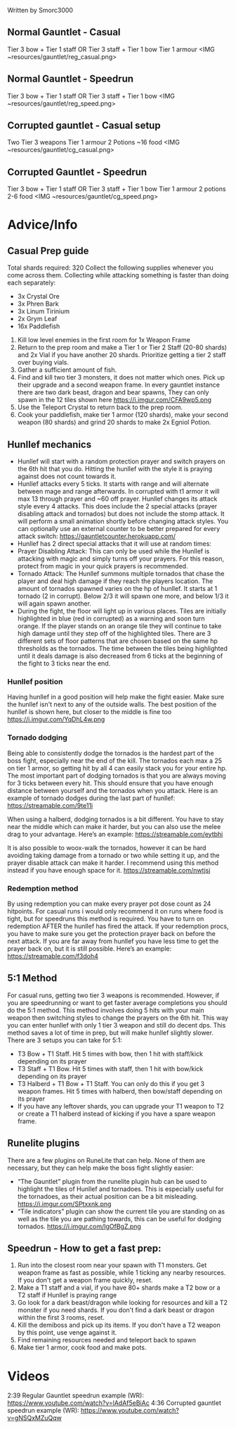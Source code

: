 Written by Smorc3000

## Normal Gauntlet - Casual
Tier 3 bow + Tier 1 staff OR Tier 3 staff + Tier 1 bow 
Tier 1 armour
<IMG ~resources/gauntlet/reg_casual.png>

## Normal Gauntlet - Speedrun
Tier 3 bow + Tier 1 staff OR Tier 3 staff + Tier 1 bow
<IMG ~resources/gauntlet/reg_speed.png>

## Corrupted gauntlet - Casual setup 
Two Tier 3 weapons 
Tier 1 armour
2 Potions
~16 food
<IMG ~resources/gauntlet/cg_casual.png>

## Corrupted Gauntlet - Speedrun 
Tier 3 bow + Tier 1 staff OR Tier 3 staff + Tier 1 bow
Tier 1 armour
2 potions
2-6 food
<IMG ~resources/gauntlet/cg_speed.png>

# Advice/Info
## Casual Prep guide 
Total shards required: 320
Collect the following supplies whenever you come across them. Collecting while attacking something is faster than doing each separately: 
 - 3x Crystal Ore
 - 3x Phren Bark 
 - 3x Linum Tirinium 
 - 2x Grym Leaf 
 - 16x Paddlefish

1. Kill low level enemies in the first room for 1x Weapon Frame
2. Return to the prep room and make a Tier 1 or Tier 2 Staff (20-80 shards) and 2x Vial if you have another 20 shards. Prioritize getting a tier 2 staff over buying vials.
3. Gather a sufficient amount of fish.
4. Find and kill two tier 3 monsters, it does not matter which ones. Pick up their upgrade and a second weapon frame. In every gauntlet instance there are two dark beast, dragon and bear spawns, They can only spawn in the 12 tiles shown here <https://i.imgur.com/CFA9wp5.png>
5. Use the Teleport Crystal to return back to the prep room.
6. Cook your paddlefish, make tier 1 armor (120 shards), make your second weapon (80 shards) and grind 20 shards to make 2x Egniol Potion.

## Hunllef mechanics
- Hunllef will start with a random protection prayer and switch prayers on the 6th hit that you do. Hitting the hunllef with the style it is praying against does not count towards it. 
- Hunllef attacks every 5 ticks. It starts with range and will alternate between mage and range afterwards. In corrupted with t1 armor it will max 13 through prayer and ~60 off prayer. Hunllef changes its attack style every 4 attacks. This does include the 2 special attacks (prayer disabling attack and tornados) but does not include the stomp attack. It will perform a small animation shortly before changing attack styles. You can optionally use an external counter to be better prepared for every attack switch: https://gauntletcounter.herokuapp.com/
- Hunllef has 2 direct special attacks that it will use at random times: 
 - Prayer Disabling Attack: This can only be used while the Hunllef is attacking with magic and simply turns off your prayers. For this reason, protect from magic in your quick prayers is recommended. 
 - Tornado Attack: The Hunllef summons multiple tornados that chase the player and deal high damage if they reach the players location. The amount of tornados spawned varies on the hp of hunllef. It starts at 1 tornado (2 in corrupt). Below 2/3 it will spawn one more, and below 1/3 it will again spawn another.
- During the fight, the floor will light up in various places. Tiles are initially highlighted in blue (red in corrupted) as a warning and soon turn orange. If the player stands on an orange tile they will continue to take high damage until they step off of the highlighted tiles. There are 3 different sets of floor patterns that are chosen based on the same hp thresholds as the tornados. The time between the tiles being highlighted until it deals damage is also decreased from 6 ticks at the beginning of the fight to 3 ticks near the end. 

### Hunllef position
Having hunllef in a good position will help make the fight easier. Make sure the hunllef isn't next to any of the outside walls. The best position of the hunllef is shown here, but closer to the middle is fine too https://i.imgur.com/YqDhL4w.png

### Tornado dodging
Being able to consistently dodge the tornados is the hardest part of the boss fight, especially near the end of the kill. The tornados each max a 25 on tier 1 armor, so getting hit by all 4 can easily stack you for your entire hp. The most important part of dodging tornados is that you are always moving for 3 ticks between every hit. This should ensure that you have enough distance between yourself and the tornados when you attack. Here is an example of tornado dodges during the last part of hunllef: 
https://streamable.com/9te11i 

When using a halberd, dodging tornados is a bit different. You have to stay near the middle which can make it harder, but you can also use the melee drag to your advantage. Here’s an example:
https://streamable.com/eytbhi

It is also possible to woox-walk the tornados, however it can be hard avoiding taking damage from a tornado or two while setting it up, and the prayer disable attack can make it harder. I recommend using this method instead if you have enough space for it. https://streamable.com/nwtjsj 

### Redemption method
By using redemption you can make every prayer pot dose count as 24 hitpoints. For casual runs i would only recommend it on runs where food is tight, but for speedruns this method is required. You have to turn on redemption AFTER the hunllef has fired the attack. If your redemption procs, you have to make sure you get the protection prayer back on before the next attack. If you are far away from hunllef you have less time to get the prayer back on, but it is still possible. Here’s an example: https://streamable.com/f3doh4

## 5:1 Method
For casual runs, getting two tier 3 weapons is recommended. However, if you are speedrunning or want to get faster average completions you should do the 5:1 method. This method involves doing 5 hits with your main weapon then switching styles to change the prayers on the 6th hit. This way you can enter hunllef with only 1 tier 3 weapon and still do decent dps. This method saves a lot of time in prep, but will make hunllef slightly slower. There are 3 setups you can take for 5:1:
- T3 Bow + T1 Staff. Hit 5 times with bow, then 1 hit with staff/kick depending on its prayer
- T3 Staff + T1 Bow. Hit 5 times with staff, then 1 hit with bow/kick depending on its prayer
- T3 Halberd + T1 Bow + T1 Staff. You can only do this if you get 3 weapon frames. Hit 5 times with halberd, then bow/staff depending on its prayer
- If you have any leftover shards, you can upgrade your T1 weapon to T2 or create a T1 halberd instead of kicking if you have a spare weapon frame.

## Runelite plugins
There are a few plugins on RuneLite that can help. None of them are necessary, but they can help make the boss fight slightly easier:
- “The Gauntlet” plugin from the runelite plugin hub can be used to highlight the tiles of Hunllef and tornadoes. This is especially useful for the tornadoes, as their actual position can be a bit misleading. https://i.imgur.com/SPtxxnk.png
- “Tile indicators” plugin can show the current tile you are standing on as well as the tile you are pathing towards, this can be useful for dodging tornados. https://i.imgur.com/IgOfBgZ.png

## Speedrun - How to get a fast prep: 
1. Run into the closest room near your spawn with T1 monsters. Get weapon frame as fast as possible, while 1 ticking any nearby resources. If you don't get a weapon frame quickly, reset.
2. Make a T1 staff and a vial, if you have 80+ shards make a T2 bow or a T2 staff if Hunllef is praying range
3. Go look for a dark beast/dragon while looking for resources and kill a T2 monster if you need shards. If you don't find a dark beast or dragon within the first 3 rooms, reset.
4. Kill the demiboss and pick up its items. If you don't have a T2 weapon by this point, use venge against it. 
5. Find remaining resources needed and teleport back to spawn
6. Make tier 1 armor, cook food and make pots.

# Videos
2:39 Regular Gauntlet speedrun example (WR): https://www.youtube.com/watch?v=lAdAf5eBiAc 
4:36 Corrupted gauntlet speedrun example (WR): https://www.youtube.com/watch?v=gNSQxMZuQqw 
